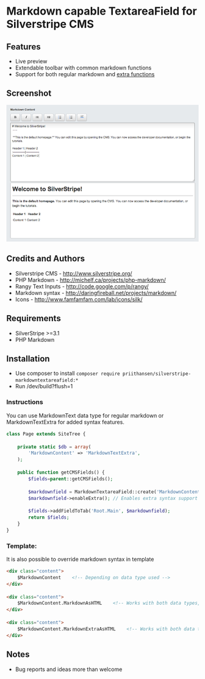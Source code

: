 # Markdown capable TextareaField for Silverstripe CMS

## Features
 * Live preview
 * Extendable toolbar with common markdown functions
 * Support for both regular markdown and [extra functions](http://michelf.ca/projects/php-markdown/extra)

## Screenshot

![Alt text](/templates/images/screenshot.png?raw=true)

## Credits and Authors

 * Silverstripe CMS - <http://www.silverstripe.org/>
 * PHP Markdown - <http://michelf.ca/projects/php-markdown/>
 * Rangy Text Inputs - <http://code.google.com/p/rangy/>
 * Markdown syntax - <http://daringfireball.net/projects/markdown/>
 * Icons - <http://www.famfamfam.com/lab/icons/silk/>

## Requirements

 * SilverStripe >=3.1
 * PHP Markdown

## Installation
 
 * Use composer to install `composer require priithansen/silverstripe-markdowntextareafield:*`
 * Run /dev/build?flush=1

### Instructions

You can use MarkdownText data type for regular markdown or MarkdownTextExtra for added syntax features.

```php
class Page extends SiteTree {

    private static $db = array(
        'MarkdownContent' => 'MarkdownTextExtra',
    );

    public function getCMSFields() {
        $fields=parent::getCMSFields();

        $markdownfield = MarkdownTextareaField::create('MarkdownContent')
        $markdownfield->enableExtra(); // Enables extra syntax support for live preview.

        $fields->addFieldToTab('Root.Main', $markdownfield);        
        return $fields;
    }
}
```

### Template:

It is also possible to override markdown syntax in template

```html
<div class="content">
    $MarkdownContent    <!-- Depending on data type used -->
</div>

<div class="content">
    $MarkdownContent.MarkdownAsHTML    <!-- Works with both data types, regular markdown -->
</div>
    
<div class="content">
    $MarkdownContent.MarkdownExtraAsHTML    <!-- Works with both data types, extended syntax -->
</div>
```

## Notes

 * Bug reports and ideas more than welcome